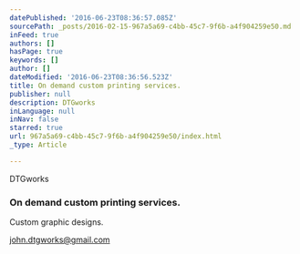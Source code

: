 ```yaml
---
datePublished: '2016-06-23T08:36:57.085Z'
sourcePath: _posts/2016-02-15-967a5a69-c4bb-45c7-9f6b-a4f904259e50.md
inFeed: true
authors: []
hasPage: true
keywords: []
author: []
dateModified: '2016-06-23T08:36:56.523Z'
title: On demand custom printing services.
publisher: null
description: DTGworks
inLanguage: null
inNav: false
starred: true
url: 967a5a69-c4bb-45c7-9f6b-a4f904259e50/index.html
_type: Article

---
```

DTGworks

### On demand custom printing services.

Custom graphic designs.

john.dtgworks@gmail.com